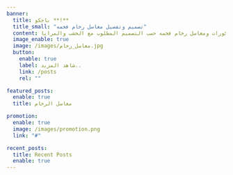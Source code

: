 ```yaml
---
banner:
  title: باجكو **!**
  title_small: "تصميم وتفصيل مغاسل رخام فخمه"
  content: ديكورات ومغاسل رخام فخمه حسب التصميم المطلوب مع الخشب والمرايا.
  image_enable: true
  image: /images/مغاسل_رخام.jpg
  button:
    enable: true
    label: شاهد المزيد..
    link: /posts
    rel: ""

featured_posts:
  enable: true
  title: مغاسل الرخام

promotion:
  enable: true
  image: /images/promotion.png
  link: "#"

recent_posts:
  title: Recent Posts
  enable: true
---
```

